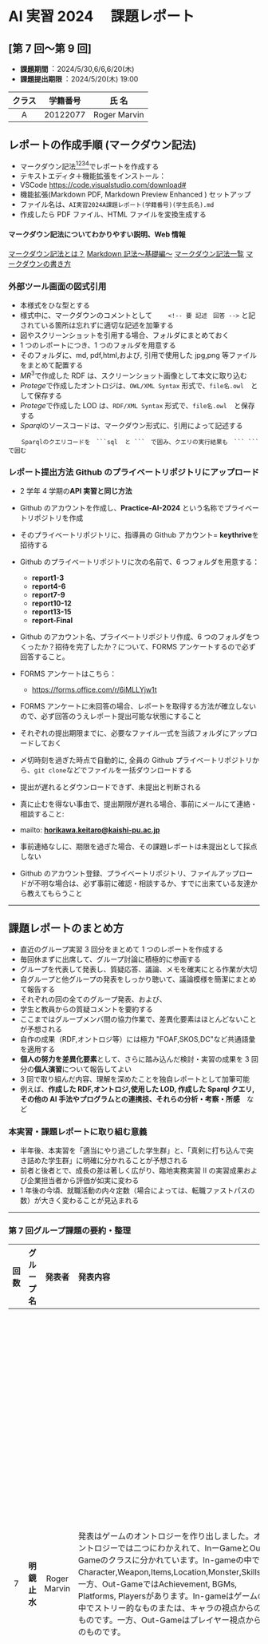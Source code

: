 # AI 実習 2024 　課題レポート

## [第 7 回～第 9 回]

- **課題期間**︓ 2024/5/30,6/6,6/20(木)
- **課題提出期限**︓ 2024/5/20(木) 19:00

<!-- 要 記述 -->

| クラス | 学籍番号 |    氏 名     |
| :----: | :------: | :----------: |
|   A    | 20122077 | Roger Marvin |

## レポートの作成手順 (マークダウン記法)

- マークダウン記法[^1][^2][^3][^4]でレポートを作成する
- テキストエディタ＋機能拡張をインストール：
- VSCode https://code.visualstudio.com/download#
- 機能拡張(Markdown PDF, Markdown Preview Enhanced ) セットアップ
- ファイル名は、`AI実習2024A課題レポート(学籍番号)(学生氏名).md `
- 作成したら PDF ファイル、HTML ファイルを変換生成する

#### マークダウン記法についてわかりやすい説明、Web 情報

[マークダウン記法とは？](https://www.bing.com/videos/riverview/relatedvideo?q=%e3%83%9e%e3%83%bc%e3%82%af%e3%83%80%e3%82%a6%e3%83%b3%e8%a8%98%e6%b3%95&mid=4EE93F5EF42F9CAD0CCC4EE93F5EF42F9CAD0CCC&FORM=VIRE)
[Markdown 記法～基礎編～](https://qiita.com/miriwo/items/28d80f46c857de49f34b)
[マークダウン記法一覧](https://qiita.com/miriwo/items/28d80f46c857de49f34b)
[マークダウンの書き方](https://backlog.com/ja/blog/how-to-write-markdown/)

[^1]: (https://www.bing.com/videos/riverview/relatedvideo?q=%e3%83%9e%e3%83%bc%e3%82%af%e3%83%80%e3%82%a6%e3%83%b3%e8%a8%98%e6%b3%95&mid=4EE93F5EF42F9CAD0CCC4EE93F5EF42F9CAD0CCC&FORM=VIRE)マークダウン記法とは？
[^2]: (https://qiita.com/miriwo/items/28d80f46c857de49f34b) Markdown 記法～基礎編～
[^3]: (https://www.sejuku.net/blog/77398)マークダウン記法一覧
[^4]: (https://backlog.com/ja/blog/how-to-write-markdown/)マークダウンの書き方

### 外部ツール画面の図式引用

- 本様式をひな型とする
- 様式中に、マークダウンのコメントとして
  　　`<!-- 要 記述　回答 -->` と記されている箇所は忘れずに適切な記述を加筆する
- 図やスクリーンショットを引用する場合、フォルダにまとめておく
- 1 つのレポートにつき、1 つのフォルダを用意する
- そのフォルダに、md, pdf,html,および, 引用で使用した jpg,png 等ファイルをまとめて配置する
- $MR^3$で作成した RDF は、スクリーンショット画像として本文に取り込む
- $Protege$で作成したオントロジは、`OWL/XML Syntax` 形式で、`file名.owl`　として保存する
- $Protege$で作成した LOD は、`RDF/XML Syntax` 形式で、`file名.owl`　と保存する
- $Sparql$のソースコードは、マークダウン形式に、引用によって記述する

````
  　Sparqlのクエリコードを　```sql  と ```　で囲み、クエリの実行結果も　``` ``` で囲む
````

### レポート提出方法 Github のプライベートリポジトリにアップロード

- 2 学年 4 学期の**API 実習と同じ方法**
- Github のアカウントを作成し、**Practice-AI-2024** という名称でプライベートリポジトリを作成
- そのプライベートリポジトリに、指導員の Github アカウント= **keythrive**を招待する
- Github のプライベートリポジトリに次の名前で、6 つフォルダを用意する：
  - **report1-3**
  - **report4-6**
  - **report7-9**
  - **report10-12**
  - **report13-15**
  - **report-Final**
- Github のアカウント名、プライベートリポジトリ作成、6 つのフォルダをつくったか？招待を完了したか？について、FORMS アンケートするので必ず回答すること。
- FORMS アンケートはこちら：
  - https://forms.office.com/r/6iMLLYjw1t
- FORMS アンケートに未回答の場合、レポートを取得する方法が確立しないので、必ず回答のうえレポート提出可能な状態にすること

- それぞれの提出期限までに、必要なファイル一式を当該フォルダにアップロードしておく
- 〆切時刻を過ぎた時点で自動的に, 全員の Github プライベートリポジトリから、`git clone`などでファイルを一括ダウンロードする
- 提出が遅れるとダウンロードできず、未提出と判断される
- 真に止むを得ない事由で、提出期限が遅れる場合、事前にメールにて連絡・相談すること:
- mailto: **horikawa.keitaro@kaishi-pu.ac.jp**
- 事前連絡なしに、期限を過ぎた場合、その課題レポートは未提出として採点しない
- Github のアカウント登録、プライベートリポジトリ、ファイルアップロードが不明な場合は、必ず事前に確認・相談するか、すでに出来ている友達から教えてもらうこと

---

## 課題レポートのまとめ方

- 直近のグループ実習 3 回分をまとめて 1 つのレポートを作成する
- 毎回休まずに出席して、グループ討論に積極的に参画する
- グループを代表して発表し、質疑応答、議論、メモを確実にとる作業が大切
- 自グループと他グループの発表をしっかり聴いて、議論模様を簡潔にまとめて報告する
- それぞれの回の全てのグループ発表、および、
- 学生と教員からの質疑コメントを要約する
- ここまではグループメンバ間の協力作業で、差異化要素はほとんどないことが予想される
- 自作の成果（RDF,オントロジ等）には極力 "FOAF,SKOS,DC"など共通語彙を適用する
- **個人の努力を差異化要素**として、さらに踏み込んだ検討・実習の成果を 3 回分の**個人演習**について報告してよい
- 3 回で取り組んだ内容、理解を深めたことを独自レポートとして加筆可能
- 例えば、**作成した RDF,オントロジ,使用した LOD, 作成した Sparql クエリ,その他の AI 手法やプログラムとの連携技、それらの分析・考察・所感**　など

### 本実習・課題レポートに取り組む意義

- 半年後、本実習を「適当にやり過ごした学生群」と、「真剣に打ち込んで突き詰めた学生群」に明確に分かれることが予想される
- 前者と後者とで、成長の差は著しく広がり、臨地実務実習 II の実習成果および企業担当者から評価が如実に変わる
- 1 年後の今頃、就職活動の内々定数（場合によっては、転職ファストパスの数）が大きく変わることが見込まれる

---

### 第 7 回グループ課題の要約・整理

| 回数  | グループ名    | 発表者 | 発表内容 | 発表への質疑・コメント |
| :--: | :--------: | :---: | :---- | :-------------- |
|  7   | **明鏡止水** | Roger Marvin    | 発表はゲームのオントロジーを作り出しました。オントロジーでは二つにわかえれて、InーGameとOut-Gameのクラスに分かれています。In-gameの中ではCharacter,Weapon,Items,Location,Monster,Skills。一方、Out-GameではAchievement, BGMs, Platforms, Playersがあります。In-gameはゲームの中でストリー的なものまたは、キャラの視点からのものです。一方、Out-Gameはプレイヤー視点からのものです。| 質問いくつあります。まず、In-gameとOut-gameの区別です。それにtしての答えは、視点です。In-gameはキャラの視点からのものとOut-gameはプレイヤーからの視点です。次は「なぜBGMsはin-gameじゃないですか。そのとき、私の答えは「In-gameかもしれません」ですが、よく考えると、やはり、BGMはプレイヤーが感じたもので、キャラの視点と関係ないし、BGMsを聞こえるはプレイヤーだけです。そのために、BGMsはOut-Gameに入ります。 |
|  7   | **四海同胞** | 大竹 啓之         | 動画編集に関してのオントロジーを作りました。ThumbnailやTitleやGenreにはアニメやVlogというクラスに入っています。編集のクラスではZoom-In、ZoomーOut、とColorーAdjustmentがあります。 |　このオントロジーは動画編集の要素をシステマティックに整理していてすごいですね！ThumbnailやTitle、Genreという要素をアニメやVlogという具体的なクラスに分類するアイデアは、分類と可視化を容易にします。また、編集のクラスにZoom-InやZoom-Out、Color-Adjustmentという具体的な操作を含めることで、編集の技法やスタイルをより具体的に捉えることができるでしょう。これにより、動画制作のプロセスを理解しやすくし、効果的な編集を行うための指針を提供できると思います。 |
|  7   | **百折不撓** | 平栗 颯萌,小林 相太 | スプラトゥーンのシューターに関して、これまでサブとメインのウェポンの関係性のみを分析していましたが、今後はインクの消費量や射程距離も追加して考察を進めたいと思います。あまた、サッカーのポジションやフォーメーション、戦術に基づいて、フォーメーションと戦術の関係性についても詳しく書いていきたいです。具体的には、攻撃的戦術と防御的戦術の両面について発表しています。 | よかったです！新たにインクの消費量や射程距離を考慮に入れることで、より詳細な分析が可能になりますね。特にSplatoonではウェポンの特性が戦術やプレイスタイルに大きな影響を与えるため、これらの要素を加えることでより深い洞察が得られるでしょう。一方、サッカーのフォーメーションと戦術についての考察も興味深いですね。攻撃的戦術と防御的戦術の両面をバランス良く取り上げることで、どのようにフォーメーションが戦術の遂行に影響するのかを深く理解できるでしょう。 |
|  7   | **猪突猛進** | 山崎 秀晃         | このチームは艦隊コレクションについてのオントロジーを発表しています。キャラ名、船の型、ステージの海域名、装備、任務についてクラスがあります。例えば、三日月というキャラについては、艦隊が持っているステータス、ボイス、小話などを含めます。ステージに関しては、そのステージで手に入るキャラやおすすめの編成、すごろくにおける方向の確率なども考慮すると説明しました。 | このオントロジーは艦隊コレクションの理解に役立ちそうですね。キャラ名、船の型、ステージの海域名、装備、任務など、それぞれが独自のクラスとして整理されている点が特に素晴らしいです。ステージに関しても、そのステージで手に入るキャラクターやおすすめの編成、すごろくにおける方向の確率などが考慮されているとのことで、プレイヤーは戦略を練る際に役立つ情報を得ることができるでしょう。このような詳細なオントロジーがあれば、ゲームの新たな視点や戦術を発見することができ、ゲームコミュニティ全体にとっても有益な資源になると思います！ |
|  7   | **和気藹藹** | 加藤 颯士,齋藤 杏祐 | このチームは２つのオントロジーを作りました。それはバズリズムとテラリアというゲームです。バズリズムの出演者についてのクラスを作成する際、開催年ごとに分類します。クラスには主催者や開催場所の情報を含め、オブジェクトとして2dayや3dayのイベントを扱います。さらに、各アーティストがどの年のどの日に出演したかを関連付けます。一方、テラリアというゲームにおいては、武器に焦点を当ててクラスを作成します。武器の種類をクラスにまとめ、それぞれのインスタンスには固有の武器名と振る速度を含めます。 | このチームの取り組みはとても面白いです。バズリズムとテラリアという異なるゲームに対してそれぞれオントロジーを作成するアプローチが素晴らしいです。バズリズムの場合、出演者に焦点を当てたクラスを作成し、その出演者を開催年ごとに分類するのは、イベントの歴史や出演者の情報を整理するのに役立つでしょう。また、2dayや3dayのイベントというオブジェクトを扱うことで、イベントの形式や期間に応じた情報を効果的に管理できる点も大変良いですね。一方、テラリアでは武器に焦点を当ててクラスを作成するアプローチを取っていますね。武器の種類をクラスにまとめ、それぞれのインスタンスには武器名と振る速度といった特性を含めることで、プレイヤーがゲーム内の武器に関する情報を効率的に参照できるようになります。 |
|  7   | **自由闊達** | 倉石 大暉         | 倉石くんはプログラミング言語のオントロジーについて発表しました。プログラミング言語のオントロジーを作成する際、言語やオブジェクトをクラスとして定義すると説明しました。例えば、Pythonの言語はそのインスタンスの一例となります。また、異なる言語間の互換性についても考慮して作成します。 | 倉石くんのプログラミング言語のオントロジーに関する発表は良いです。プログラミング言語をクラスとして定義し、その中に各言語をインスタンスとして位置付けるアプローチは、言語の特性や使い方を体系化するのにとてもに便利です。 |

---

### 第 8 回グループ課題の要約・整理

| 回数  | グループ名    | 発表者 | 発表内容 | 発表への質疑・コメント |
| :--: | :--------: | :---: | :---- | :-------------- |
|  8   | **明鏡止水** | Roger Marvin          | 私は教育に関する科目のオントロジーを作りました。教育に関する数学、物理、化学を単位でつなげることを考えると、メートル（M）という共通の単位を使うことで関連づけることができますが、具体的な事例はそれほど多くないかもしれません。しかし、微分を用いることでそれぞれの分野のつながりを作り出すことができると思います。 | 教育科目のオントロジー作成は素晴らしいアイデアです。数学、物理、化学などをメートル（m）という共通の単位で結びつけ、微分を使って各分野のつながりを明確に示します。こうすることで、異なる科目間の関係を視覚化し、学問の統合と理解を深めることができます |
|  8   | **四海同胞** | 大竹 啓之,阿部 一成       | このチームは水族館のオンとロジーを作りました。水族館にアクアマリンは生息地に基づいて展示を作成していいます。二つの水族館を利用してそれはサンシャインとマリンピア。サンシャインは生息地・種類・行動分類に基づいて展示を行っています。一方、マリンピアは展示ゾーンを作成し、その中でマイワシに注目しています。それぞれの水族館で分類方法や展示ゾーンが異なりますが、これらを1つに統合することで、同じマイワシが展示されていることがわかるようにすることができると説明されました。 | このチームのアプローチはいいですね。水族館のオントロジーを作成することで、異なる水族館での展示方法や分類基準を明確にし、訪問者が展示されている生物の情報を簡単に理解できるようにしていますね。このようなアプローチで、水族館の管理や展示企画においても非常に役立ちます。訪問者にとって分かりやすく、また教育的な体験を提供するために重要な役割を果たしていますね。 |
|  8   | **百折不撓** | 安達 萌衣,小林 相太       | このチームは動物園のオントロジーを作りました。発表した動物園では、動物の種類を共通の分類基準で分けていますが、ゾーンごとに分ける方法も採用しています。この分類方法を活用すると、日本シカがどの動物園にいるのかがわかるようになります。また、科ごとに分類している例もあり、たとえばフクロウがいる場合、旭山動物園の鳥類ゾーンにまとめることができるとわかります。 | このチームの動物園のオントロジー作成はとてもいいです。動物の種類を共通の分類基準で分けるだけでなく、ゾーンごとにも分類する方法を採用している点が特に注目されます。これにより、訪問者はどの動物園にどの動物がいるのかを簡単に把握できるようになると思います。動物園の管理や訪問者の体験を向上させるだけでなく、教育的な観点からも価値があります。 |
|  8   | **猪突猛進** | 山崎 秀晃,山口 翔太,相場 陸 | このチームはファストフードについてのオントロジーを作りました。ファストフード店のハンバーガー店、バーガーキング、マクドナルド、モスバーガーのサイドメニューを統合しました。これにより、各店舗のサイドメニューを比較して好みのものを選びやすくなります。統合オントロジーとして活用することで、類似した商品を関連づけ、他の店舗でも注文する際の参考にすることができます。 | このチームのファストフードに関するオントロジーは、人にとってとても便利で役立つものです。ハンバーガー店、バーガーキング、マクドナルド、モスバーガーのサイドメニューを統合することで、各店舗のメニューを比較しやすくし、好みに合った選択がしやすくなります。人の利便性向上だけでなく、市場調査や競争分析にも役立つでしょう。各ファストフードチェーンのメニューの違いや類似点を明確に示すことで、業界内での位置づけや戦略立案にも貢献します。 |
|  8   | **和気藹藹** | 溝口 将太,加藤 颯士       | このチームはコンビニのオントロジーを作りました。ローソン、セブンイレブン、ファミリーマートの3つのコンビニの各オリジナル製品をピックアップしました。これを使うことで、コンビニが好きな人がオリジナル商品を食べたいときに「お菓子」と検索すると、その店にオリジナル商品があるかどうかが分かるようになります。これからは、値段で調べるとオリジナル商品が出てくるようにしたいと考えている。 | このチームのコンビニのオントロジーがあれば、とても便利です。ローソン、セブンイレブン、ファミリーマートの各コンビニのオリジナル製品をピックアップし、カテゴリーごとに整理することで、例えば「お菓子」といったカテゴリーで検索すると、それぞれの店舗がどのようなオリジナル商品を提供しているかがすぐにわかるようになります。特に、価格で検索するとオリジナル商品が表示されるようにするという提案はめちゃいいと思います。予算内で好みのオリジナル商品を容易に見つけることができます。 |
|  8   | **自由闊達** | 駒木根 通元,倉石 大暉      | このチームはコーヒーショップのオントロジーを作りました。コーヒーショップの情報を作成し、スターバックス、ドトール、タリーズに分けました。現在はまだ統合しただけで、横のつながりができていません。これから横のつながりを作っていきたいと考えている。 | このチームのコーヒーショップのオントロジーはいいです。スターバックス、ドトール、タリーズなどの各コーヒーショップの情報をまとめ、現在はそれぞれを個別に統合した状態ですが、次はこれらの間の関連性や比較ができるように横のつながりを強化していきたいとのことですね。コーヒーショップの運営やマーケティング戦略を最適化するための重要なツールとして活用できると期待されます。 |

---


### 第 9 回グループ課題の要約・整理

| 回数  | グループ名    | 発表者 | 発表内容 | 発表への質疑・コメント |
| :--: | :--------: | :---: | :---- | :-------------- |
|  9   | **明鏡止水** | Roger Marvin     | 今回ではSkos、Foaf、DCを利用して、動物分類のオントロジーを作りました。動物の分類では、鳥類と哺乳類を作成し、それぞれの動物の名前を書きました。クラスとしては「猫」や「犬」といった具体的な動物名と、「アニマル」といった概念を設定しました。鳥類については「鷲」と「鳥」というふうに分けて考え、その関係を表すプロパティを班で共有して参考にしました。 |  |
|  9   | **四海同胞** | 竹田 勇斗,阿部 一成  | このチームは『スターレイル』というゲームのキャラのオントロジーを作りました。『スターレイル』の主人公について、3つの属性があります。オブジェクトプロパティとして、各属性を持つことや使用できる武器を示しています。データプロパティでは属性ごとに関連づけられており、炎、物理、虚数の属性から主人公であることがわかります。また、『アーマードコア』というゲームでは、キャラクターやクラスにコメントを付け、AC（機体）というクラスは形状別に分類しています。 |  |
|  9   | **百折不撓** | 安達 萌衣          | このチームはK-popのオントロジーを作成しました。アーティストにはグループとメンバーが含まれ、楽器と曲のクラスも作成しています。メンバーのクラスには性別も含まれており、すべてのメンバーは同じグループに関連付けられています。また、一部のメンバーは曲を作成しているため、そのメンバーは別途分類しました。 |  |
|  9   | **猪突猛進** | 山崎 秀晃,山口 翔太  | このチームは今回バーガーキングとスプラトゥーンというゲームに関してのオントロジーを作りました。バーガーキングの名称を入力し、それぞれにコメントで説明を追加しました。しかし、データプロパティとして名称を追加する時間が足りず、主語と述語が書けていません。同様に、スプラトゥーンに関する情報も作成し、武器や射程を記述しましたが、関係についてはまだ記述できていません。 |  |
|  9   | **和気藹藹** | 臼田 誠,加藤 颯士   | このチームは小説のオントロジーを作成しました。クラスにはジャンルと作者名が含まれます。例えば、ホラー小説はミステリーのジャンルに含まれます。オブジェクトプロパティには著者、出版社、出版言語などが含まれます。データプロパティでは使用言語や著者の出版歴などを記述します。コメントには作品のあらすじを記載し、少年ジャンプに連載された作品に関するオントロジも作成します。このオントロジでは、他の小説や似たようなジャンルや作者に関する情報も探索できます。 |  |
|  9   | **自由闊達** | 駒木根 通元        | このチームはApex Legendというゲームのオントロジーを作りました。Apex Legendsのキャラクターの関係性について、性別と経歴を含むクラスを作成しました。各キャラクターは個別の名前を持ち、オブジェクトプロパティにはジェンダーや好み（好きか嫌いか）も記述します。さらに、フレンドという関係も追加し、家族関係なども考慮しています。データプロパティには年齢や名前（名、姓）、敵対関係を表すenemyなどが含まれています。 |  |

---

### [自己成長、成果、上位成績に向けて]　個人成果の報告　


---
Protegeでのオントロジーのグラフ
![OWLViz](./onto1.png)

---
ゲーム開発の全体的のグラフ・フローチャート
![FLowchart](./onto2.png)

---
ゲーム開発のAchievementの詳細
![achievement](./onto3.png)

---

## 注意事項

- 直近 3 回分の個人演習と毎回のグループ課題の実施結果について、
- 学生ごとの個人のレポートとする
- 他の学生のレポートをコピー＆ペーストしたことが発覚した場合、**不正行為とみなし 、規程に基づく懲罰適用の可能性があるので絶対にやってはいけない**

### 参考文献、URL
